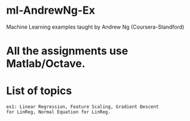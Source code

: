 # ml-AndrewNg-Ex
Machine Learning examples taught by Andrew Ng (Coursera-Standford)

# All the assignments use Matlab/Octave.

# List of topics
	ex1: Linear Regression, Feature Scaling, Gradient Descent 			for LinReg, Normal Equation for LinReg.